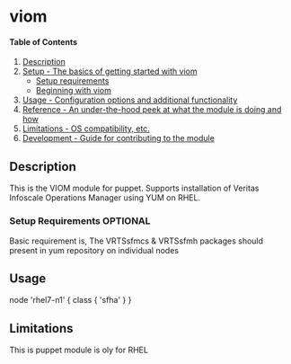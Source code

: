 # viom

#### Table of Contents

1. [Description](#description)
1. [Setup - The basics of getting started with viom](#setup)
    * [Setup requirements](#setup-requirements)
    * [Beginning with viom](#beginning-with-viom)
1. [Usage - Configuration options and additional functionality](#usage)
1. [Reference - An under-the-hood peek at what the module is doing and how](#reference)
1. [Limitations - OS compatibility, etc.](#limitations)
1. [Development - Guide for contributing to the module](#development)

## Description
This is the VIOM module for puppet. Supports installation of Veritas Infoscale Operations Manager using YUM on RHEL.

### Setup Requirements **OPTIONAL**
Basic requirement is, The VRTSsfmcs & VRTSsfmh packages should present in yum repository on individual nodes

## Usage

node 'rhel7-n1' {
    class { 'sfha' }
}

## Limitations

This is puppet module is oly for RHEL

